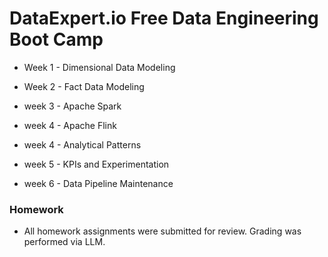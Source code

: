 # DataExpert.io Free Data Engineering Boot Camp

- Week 1 - Dimensional Data Modeling

- Week 2 - Fact Data Modeling

- week 3 - Apache Spark

- week 4 - Apache Flink

- week 4 - Analytical Patterns

- week 5 - KPIs and Experimentation

- week 6 - Data Pipeline Maintenance

### Homework
 - All homework assignments were submitted for review.  Grading was performed via LLM.


